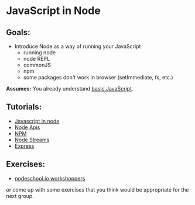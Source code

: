# JavaScript in Node

## Goals: 
- Introduce Node as a way of running your JavaScript
	- running node
	- node REPL
	- commonJS
	- npm
	- some packages don't work in browser (setImmediate, fs, etc.)

**Assumes:** You already understand [basic JavaScript](new-to-js.md).

## Tutorials:

- [Javascript in node](https://github.com/sethvincent/javascripting)
- [Node Apis](https://www.github.com/workshopper/learnyounode)
- [NPM](https://github.com/npm/how-to-npm)
- [Node Streams](https://www.github.com/substack/stream-adventure)
- [Express](https://github.com/azat-co/expressworks)

## Exercises:

- [nodeschool.io workshoppers](https://nodeschool.io/#workshoppers)

or come up with some exercises that you think would be appropriate for the next group.

